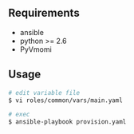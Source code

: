 ## Requirements
- ansible
- python >= 2.6
- PyVmomi

## Usage
```bash
# edit variable file
$ vi roles/common/vars/main.yaml

# exec
$ ansible-playbook provision.yaml 
```
